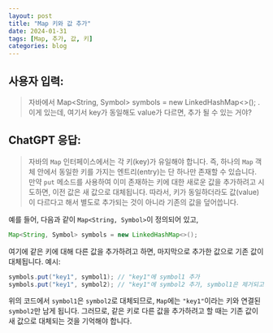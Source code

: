 ```yaml
---
layout: post
title: "Map 키와 값 추가"
date: 2024-01-31
tags: [Map, 추가, 값, 키]
categories: blog
---
```


## 사용자 입력:
> 자바에서 Map<String, Symbol> symbols = new LinkedHashMap<>(); .이게 있는데, 여기서 key가 동일해도 value가 다르면, 추가 될 수 있는 거야?

## ChatGPT 응답:
> 자바의 `Map` 인터페이스에서는 각 키(key)가 유일해야 합니다. 즉, 하나의 `Map` 객체 안에서 동일한 키를 가지는 엔트리(entry)는 단 하나만 존재할 수 있습니다. 만약 `put` 메소드를 사용하여 이미 존재하는 키에 대한 새로운 값을 추가하려고 시도하면, 이전 값은 새 값으로 대체됩니다. 따라서, 키가 동일하더라도 값(value)이 다르다고 해서 별도로 추가되는 것이 아니라 기존의 값을 덮어씁니다.

예를 들어, 다음과 같이 `Map<String, Symbol>`이 정의되어 있고,

```java
Map<String, Symbol> symbols = new LinkedHashMap<>();
```

여기에 같은 키에 대해 다른 값을 추가하려고 하면, 마지막으로 추가한 값으로 기존 값이 대체됩니다. 예시:

```java
symbols.put("key1", symbol1); // "key1"에 symbol1 추가
symbols.put("key1", symbol2); // "key1"에 symbol2 추가, symbol1은 제거되고 symbol2로 대체됨
```

위의 코드에서 `symbol1`은 `symbol2`로 대체되므로, `Map`에는 `"key1"`이라는 키와 연결된 `symbol2`만 남게 됩니다. 그러므로, 같은 키로 다른 값을 추가하려고 할 때는 기존 값이 새 값으로 대체되는 것을 기억해야 합니다.

